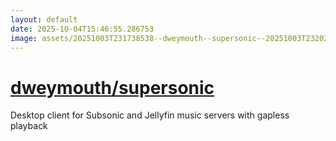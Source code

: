 ```yaml
---
layout: default
date: 2025-10-04T15:46:55.286753
image: assets/20251003T231738538--dweymouth--supersonic--20251003T232022694--cropped.png
---
```


# [dweymouth/supersonic](https://github.com/dweymouth/supersonic)

Desktop client for Subsonic and Jellyfin music servers with gapless playback
